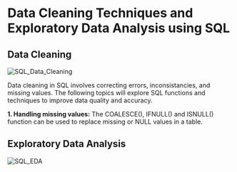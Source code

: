 # Data Cleaning Techniques and Exploratory Data Analysis using SQL

## Data Cleaning

![SQL_Data_Cleaning](https://github.com/danvuk567/SQL-Best-Practices/blob/main/images/SQL_Data_Cleaning.jpg?raw=true)

Data cleaning in SQL involves correcting errors, inconsistancies, and missing values. The following topics will explore SQL functions and techniques to improve data quality and accuracy.

**1. Handling missing values:** The COALESCE(), IFNULL() and ISNULL() function can be used to replace missing or NULL values in a table.


## Exploratory Data Analysis

![SQL_EDA](https://github.com/danvuk567/SQL-Best-Practices/blob/main/images/SQL_EDA.jpg?raw=true)
